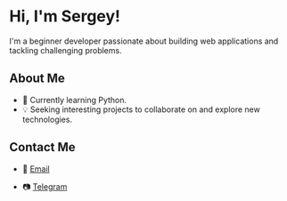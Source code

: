 # Hi, I'm Sergey!

I'm a beginner developer passionate about building web applications and tackling challenging problems.

## About Me

- 🌱 Currently learning Python.
- 💡 Seeking interesting projects to collaborate on and explore new technologies.

## Contact Me

- 📧 [Email](mailto:bauman1922@yandex.ru)

- 📷 [Telegram](https://t.me/bauman1922)

